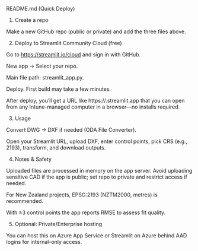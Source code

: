 README.md (Quick Deploy)

1) Create a repo

Make a new GitHub repo (public or private) and add the three files above.

2) Deploy to Streamlit Community Cloud (free)

Go to https://streamlit.io/cloud and sign in with GitHub.

New app → Select your repo.

Main file path: streamlit_app.py.

Deploy. First build may take a few minutes.

After deploy, you’ll get a URL like https://<your-app>.streamlit.app that you can open from any Intune-managed computer in a browser—no installs required.

3) Usage

Convert DWG → DXF if needed (ODA File Converter).

Open your Streamlit URL, upload DXF, enter control points, pick CRS (e.g., 2193), transform, and download outputs.

4) Notes & Safety

Uploaded files are processed in memory on the app server. Avoid uploading sensitive CAD if the app is public; set repo to private and restrict access if needed.

For New Zealand projects, EPSG:2193 (NZTM2000, metres) is recommended.

With ≥3 control points the app reports RMSE to assess fit quality.

5) Optional: Private/Enterprise hosting

You can host this on Azure App Service or Streamlit on Azure behind AAD logins for internal-only access.
